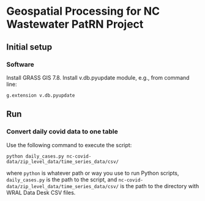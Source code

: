 # Geospatial Processing for NC Wastewater PatRN Project

## Initial setup

### Software

Install GRASS GIS 7.8. Install v.db.pyupdate module, e.g., from command line:

```
g.extension v.db.pyupdate
```

## Run

### Convert daily covid data to one table

Use the following command to execute the script:

```
python daily_cases.py nc-covid-data/zip_level_data/time_series_data/csv/
```

where `python` is whatever path or way you use to run Python scripts,
`daily_cases.py` is the path to the script, and
`nc-covid-data/zip_level_data/time_series_data/csv/` is the path to the directory with
WRAL Data Desk CSV files.
